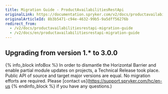 ```yaml
---
title: Migration Guide - ProductAvailabilitiesRestApi
originalLink: https://documentation.spryker.com/v2/docs/productavailabilitiesrestapi-migration-guide
originalArticleId: 8b3b5471-c94e-4632-99b5-9a5dff56276b
redirect_from:
  - /v2/docs/productavailabilitiesrestapi-migration-guide
  - /v2/docs/en/productavailabilitiesrestapi-migration-guide
---
```


## Upgrading from version 1.* to 3.0.0


{% info_block infoBox %}
In order to dismantle the Horizontal Barrier and enable partial module updates on projects, a Technical Release took place. Public API of source and target major versions are equal. No migration efforts are required. Please [contact us](https://support.spryker.com/hc/en-us
{% endinfo_block %} if you have any questions.)
